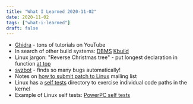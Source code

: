 ```yaml
---
title: "What I Learned 2020-11-02"
date: 2020-11-02
tags: ["what-i-learned"]
draft: false
---
```



- [Ghidra](https://ghidra-sre.org/) - tons of tutorials on YouTube
- In search of other build systems: [DBMS](https://github.com/abcminiuser/dmbs) [Kbuild](https://www.kernel.org/doc/html/latest/kbuild/index.html)
- Linux jargon: "Reverse Christmas tree" - put longest declaration in function [at top](http://lkml.iu.edu/hypermail/linux/kernel/1611.0/02477.html)
- [syzbot](https://lwn.net/Articles/749910/) - finds so many bugs automatically!
- Notes on [how to submit patch to Linux](https://wireless.wiki.kernel.org/en/developers/documentation/submittingpatches) mailing list
- Linux has a [self tests](https://www.kernel.org/doc/html/v4.15/dev-tools/kselftest.html) directory to exercise individual code paths in the kernel
- Example of Linux self tests: [PowerPC self tests](https://github.com/torvalds/linux/tree/master/tools/testing/selftests/powerpc)
